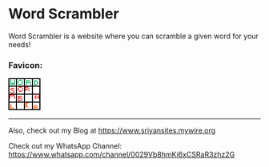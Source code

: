 # Word Scrambler

Word Scrambler is a website where you can scramble a given word for your needs!

### Favicon:

![Favicon](favicon.png)

<hr>

Also, check out my Blog at https://www.sriyansites.mywire.org

Check out my WhatsApp Channel: https://www.whatsapp.com/channel/0029Vb8hmKi6xCSRaR3zhz2G
